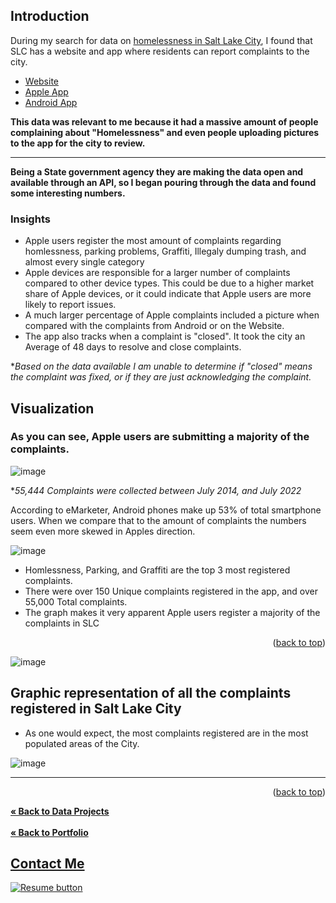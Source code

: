 <a name="readme-top"></a>

## Introduction

During my search for data on <a href="https://github.com/CameronCSS/Data-Analysis/tree/main/SLC%20Homless%20Data" target="new">homelessness in Salt Lake City</a>, I found that SLC has a website and app where residents can report complaints to the city.


- <a href="https://opendata.utah.gov/"> Website </a>
- <a href="https://apps.apple.com/us/app/slc-mobile/id790019118"> Apple App </a>
- <a href="https://play.google.com/store/apps/details?id=com.citysourced.saltlakecityut&hl=en_US&gl=US&pli=1"> Android App </a>

**This data was relevant to me because it had a massive amount of people complaining about "Homelessness" and even people uploading pictures to the app for the city to review.**

----
**Being a State government agency they are making the data open and available through an API, so I began pouring through the data and found some interesting numbers.**

### Insights

- Apple users register the most amount of complaints regarding homlessness, parking problems, Graffiti, Illegaly dumping trash, and almost every single category
- Apple devices are responsible for a larger number of complaints compared to other device types. This could be due to a higher market share of Apple devices, or it could indicate that Apple users are more likely to report issues.
- A much larger percentage of Apple complaints included a picture when compared with the complaints from Android or on the Website.
- The app also tracks when a complaint is "closed". It took the city an Average of 48 days to resolve and close complaints.

**Based on the data available I am unable to determine if "closed" means the complaint was fixed, or if they are just acknowledging the complaint.*


## Visualization

### As you can see, Apple users are submitting a majority of the complaints.

![image](https://user-images.githubusercontent.com/121735588/211230094-cf2e82c8-8e5a-4988-8443-097f2ca69683.png)

**55,444 Complaints were collected between July 2014, and July 2022*


According to eMarketer, Android phones make up 53% of total smartphone users.
When we compare that to the amount of complaints the numbers seem even more skewed in Apples direction.

![image](https://user-images.githubusercontent.com/121735588/211229948-c7a4f339-7b5c-46e5-a1af-3066d988a736.png)


- Homlessness, Parking, and Graffiti are the top 3 most registered complaints.
- There were over 150 Unique complaints registered in the app, and over 55,000 Total complaints.
- The graph makes it very apparent Apple users register a majority of the complaints in SLC

<p align="right">(<a href="#readme-top">back to top</a>)</p>

![image](https://user-images.githubusercontent.com/121735588/211230862-97982698-43e5-44d0-a2bf-76a837e8bb14.png)

## Graphic representation of all the complaints registered in Salt Lake City

- As one would expect, the most complaints registered are in the most populated areas of the City.

![image](https://user-images.githubusercontent.com/121735588/211134327-d5c07ae9-d45b-41c4-9de1-c53871a7ad5c.png)

----

<p align="right">(<a href="#readme-top">back to top</a>)</p>

<a href="https://github.com/CameronCSS/Data-Analysis/blob/main/README.md"><strong>« Back to Data Projects</strong></a>
<br>
<br>
<a href="https://github.com/CameronCSS/PersonalProjects/blob/main/README.md"><strong>« Back to Portfolio</strong></a>

## <a href="https://cameroncss.com/#contact">Contact Me</a>

  </table>
  <p style="margin-left: auto;">
    <a href="https://drive.google.com/file/d/1YaM4hDtt2-79ShBVTN06Y3BU79LvFw6J/view?usp=sharing" target="_blank" rel="noopener noreferrer">
      <img src="https://user-images.githubusercontent.com/121735588/215364205-abdfc0ac-53db-4733-8d43-b57c1bafb802.png" alt="Resume button">
    </a>
  </p>
</div>


